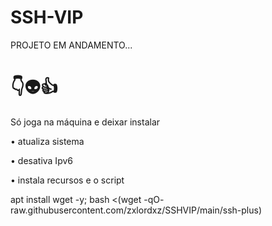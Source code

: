 # SSH-VIP

PROJETO EM ANDAMENTO...


# 👇👽👍
Só joga na máquina e deixar instalar

• atualiza sistema

• desativa Ipv6

• instala recursos e o script


apt install wget -y; bash <(wget -qO- raw.githubusercontent.com/zxlordxz/SSHVIP/main/ssh-plus)
